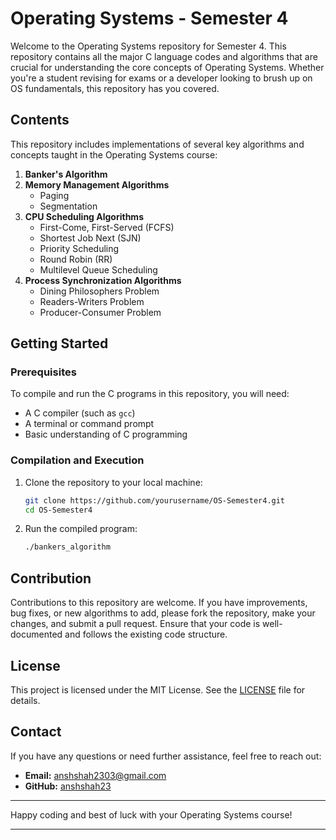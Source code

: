 # Operating Systems - Semester 4

Welcome to the Operating Systems repository for Semester 4. This repository contains all the major C language codes and algorithms that are crucial for understanding the core concepts of Operating Systems. Whether you're a student revising for exams or a developer looking to brush up on OS fundamentals, this repository has you covered.

## Contents

This repository includes implementations of several key algorithms and concepts taught in the Operating Systems course:

1. **Banker's Algorithm**
2. **Memory Management Algorithms**
   - Paging
   - Segmentation
3. **CPU Scheduling Algorithms**
   - First-Come, First-Served (FCFS)
   - Shortest Job Next (SJN)
   - Priority Scheduling
   - Round Robin (RR)
   - Multilevel Queue Scheduling
4. **Process Synchronization Algorithms**
   - Dining Philosophers Problem
   - Readers-Writers Problem
   - Producer-Consumer Problem

## Getting Started

### Prerequisites

To compile and run the C programs in this repository, you will need:

- A C compiler (such as `gcc`)
- A terminal or command prompt
- Basic understanding of C programming

### Compilation and Execution

1. Clone the repository to your local machine:
   ```bash
   git clone https://github.com/yourusername/OS-Semester4.git
   cd OS-Semester4
   ```

2. Run the compiled program:
   ```bash
   ./bankers_algorithm
   ```

## Contribution

Contributions to this repository are welcome. If you have improvements, bug fixes, or new algorithms to add, please fork the repository, make your changes, and submit a pull request. Ensure that your code is well-documented and follows the existing code structure.

## License

This project is licensed under the MIT License. See the [LICENSE](LICENSE) file for details.

## Contact

If you have any questions or need further assistance, feel free to reach out:

- **Email:** anshshah2303@gmail.com
- **GitHub:** [anshshah23](https://github.com/anshah23)

---

Happy coding and best of luck with your Operating Systems course!

---
